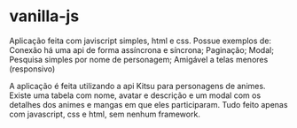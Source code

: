 # vanilla-js
Aplicação feita com javiscript simples, html e css. Possue exemplos de: 
Conexão há uma api de forma assíncrona e síncrona; 
Paginação; 
Modal;
Pesquisa simples por nome de personagem;
Amigável a telas menores (responsivo)

A aplicação é feita utilizando a api Kitsu para personagens de animes. Existe uma tabela com nome, avatar e descrição e um modal com os detalhes dos animes e mangas em que eles participaram. Tudo feito apenas com javascript, css e html, sem nenhum framework.
